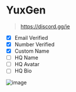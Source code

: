 # YuxGen

> https://discord.gg/ie

- [X] Email Verified
- [X] Number Verified
- [X] Custom Name
- [ ] HQ Name
- [ ] HQ Avatar
- [ ] HQ Bio

![image](https://user-images.githubusercontent.com/99289712/175354204-c900b836-996f-4634-9b1e-f8098060e0f2.png)
